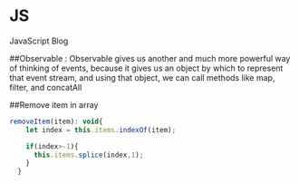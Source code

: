 # JS
JavaScript Blog

##Observable : 
Observable gives us another and much more powerful way of thinking of events, because it gives us an object by which to represent that event stream, and using that object, we can call methods like map, filter, and concatAll


##Remove item in array
```javascript
removeItem(item): void{
    let index = this.items.indexOf(item);

    if(index>-1){
      this.items.splice(index,1);
    }
  }
```
